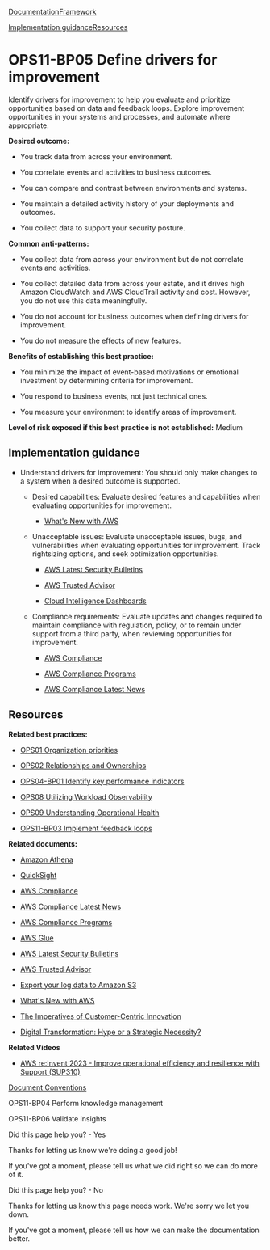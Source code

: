 [Documentation](/index.html)[Framework](welcome.html)

[Implementation guidance](#implementation-guidance)[Resources](#resources)

# OPS11-BP05 Define drivers for improvement

Identify drivers for improvement to help you evaluate and prioritize opportunities based on data and feedback loops. Explore improvement opportunities in your systems and processes, and automate where appropriate.

**Desired outcome:**

* You track data from across your environment.

* You correlate events and activities to business outcomes.

* You can compare and contrast between environments and systems.

* You maintain a detailed activity history of your deployments and outcomes.

* You collect data to support your security posture.

**Common anti-patterns:**

* You collect data from across your environment but do not correlate events and activities.

* You collect detailed data from across your estate, and it drives high Amazon CloudWatch and AWS CloudTrail activity and cost. However, you do not use this data meaningfully.

* You do not account for business outcomes when defining drivers for improvement.

* You do not measure the effects of new features.

**Benefits of establishing this best practice:**

* You minimize the impact of event-based motivations or emotional investment by determining criteria for improvement.

* You respond to business events, not just technical ones.

* You measure your environment to identify areas of improvement.

**Level of risk exposed if this best practice is not established:** Medium

## Implementation guidance

* Understand drivers for improvement: You should only make changes to a system when a desired outcome is supported.

  * Desired capabilities: Evaluate desired features and capabilities when evaluating opportunities for improvement.

    * [What's New with AWS](https://aws.amazon.com/new/)

  * Unacceptable issues: Evaluate unacceptable issues, bugs, and vulnerabilities when evaluating opportunities for improvement. Track rightsizing options, and seek optimization opportunities.

    * [AWS Latest Security Bulletins](https://aws.amazon.com/security/security-bulletins/)

    * [AWS Trusted Advisor](https://aws.amazon.com/premiumsupport/trustedadvisor/)

    * [Cloud Intelligence Dashboards](https://www.wellarchitectedlabs.com/cloud-intelligence-dashboards/)

  * Compliance requirements: Evaluate updates and changes required to maintain compliance with regulation, policy, or to remain under support from a third party, when reviewing opportunities for improvement.

    * [AWS Compliance](https://aws.amazon.com/compliance/)

    * [AWS Compliance Programs](https://aws.amazon.com/compliance/programs/)

    * [AWS Compliance Latest News](https://aws.amazon.com/compliance/compliance-latest-news/)

## Resources

**Related best practices:**

* [OPS01 Organization priorities](https://docs.aws.amazon.com/wellarchitected/latest/operational-excellence-pillar/organization-priorities.html)

* [OPS02 Relationships and Ownerships](https://docs.aws.amazon.com/wellarchitected/latest/operational-excellence-pillar/relationships-and-ownership.html)

* [OPS04-BP01 Identify key performance indicators](https://docs.aws.amazon.com/wellarchitected/latest/operational-excellence-pillar/ops_observability_identify_kpis.html)

* [OPS08 Utilizing Workload Observability](https://docs.aws.amazon.com/wellarchitected/latest/operational-excellence-pillar/utilizing-workload-observability.html)

* [OPS09 Understanding Operational Health](https://docs.aws.amazon.com/wellarchitected/latest/operational-excellence-pillar/understanding-operational-health.html)

* [OPS11-BP03 Implement feedback loops](https://docs.aws.amazon.com/wellarchitected/latest/operational-excellence-pillar/ops_evolve_ops_feedback_loops.html)

**Related documents:**

* [Amazon Athena](https://aws.amazon.com/athena/?whats-new-cards.sort-by=item.additionalFields.postDateTime&whats-new-cards.sort-order=desc)

* [QuickSight](https://aws.amazon.com/quicksight/)

* [AWS Compliance](https://aws.amazon.com/compliance/)

* [AWS Compliance Latest News](https://aws.amazon.com/compliance/compliance-latest-news/)

* [AWS Compliance Programs](https://aws.amazon.com/compliance/programs/)

* [AWS Glue](https://aws.amazon.com/glue/?whats-new-cards.sort-by=item.additionalFields.postDateTime&whats-new-cards.sort-order=desc)

* [AWS Latest Security Bulletins](https://aws.amazon.com/security/security-bulletins/)

* [AWS Trusted Advisor](https://aws.amazon.com/premiumsupport/trustedadvisor/)

* [Export your log data to Amazon S3](https://docs.aws.amazon.com/AmazonCloudWatch/latest/logs/S3Export.html)

* [What's New with AWS](https://aws.amazon.com/new/)

* [The Imperatives of Customer-Centric Innovation](https://aws.amazon.com/executive-insights/content/the-imperatives-of-customer-centric-innovation/)

* [Digital Transformation: Hype or a Strategic Necessity?](https://aws.amazon.com/blogs/enterprise-strategy/digital-transformation-hype-or-a-strategic-necessity/)

**Related Videos**

* [AWS re:Invent 2023 - Improve operational efficiency and resilience with Support (SUP310)](https://youtu.be/jaehZYBNG0Y?si=UNEaLZsXDrxcBgYo)


[Document Conventions](/general/latest/gr/docconventions.html)

OPS11-BP04 Perform knowledge management

OPS11-BP06 Validate insights

Did this page help you? - Yes

Thanks for letting us know we're doing a good job!

If you've got a moment, please tell us what we did right so we can do more of it.

Did this page help you? - No

Thanks for letting us know this page needs work. We're sorry we let you down.

If you've got a moment, please tell us how we can make the documentation better.</awsdocs-view></awsui-app-layout>